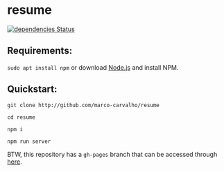 # resume

[![dependencies Status](https://david-dm.org/marco-carvalho/resume/status.svg)](https://david-dm.org/marco-carvalho/resume)

## Requirements:
`sudo apt install npm` or download [Node.js](https://nodejs.org/en/) and install NPM.

## Quickstart:
`git clone http://github.com/marco-carvalho/resume`

`cd resume`

`npm i`

`npm run server`

BTW, this repository has a `gh-pages` branch that can be accessed through [here](https://marco-carvalho.github.io/resume/).
